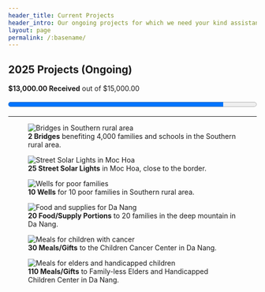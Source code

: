 ```yaml
---
header_title: Current Projects
header_intro: Our ongoing projects for which we need your kind assistance to continue.
layout: page
permalink: /:basename/
---
```

## 2025 Projects (Ongoing)

**$13,000.00 Received** out of $15,000.00

<progress value="13000" max="15000" style="width:100%; height:20px;"></progress>

---

<div class="project-grid">
  <figure>
    <img src="/assets/images/projects/bridges.jpg" alt="Bridges in Southern rural area">
    <figcaption><strong>2 Bridges</strong> benefiting 4,000 families and schools in the Southern rural area.</figcaption>
  </figure>

  <figure>
    <img src="/assets/images/projects/solar-lights.jpg" alt="Street Solar Lights in Moc Hoa">
    <figcaption><strong>25 Street Solar Lights</strong> in Moc Hoa, close to the border.</figcaption>
  </figure>

  <figure>
    <img src="/assets/images/projects/wells.jpg" alt="Wells for poor families">
    <figcaption><strong>10 Wells</strong> for 10 poor families in Southern rural area.</figcaption>
  </figure>

  <figure>
    <img src="/assets/images/projects/food-danang.jpg" alt="Food and supplies for Da Nang">
    <figcaption><strong>20 Food/Supply Portions</strong> to 20 families in the deep mountain in Da Nang.</figcaption>
  </figure>

  <figure>
    <img src="/assets/images/projects/cancer-meals.jpg" alt="Meals for children with cancer">
    <figcaption><strong>30 Meals/Gifts</strong> to the Children Cancer Center in Da Nang.</figcaption>
  </figure>

  <figure>
    <img src="/assets/images/projects/elders-center.jpg" alt="Meals for elders and handicapped children">
    <figcaption><strong>110 Meals/Gifts</strong> to Family-less Elders and Handicapped Children Center in Da Nang.</figcaption>
  </figure>
</div>
